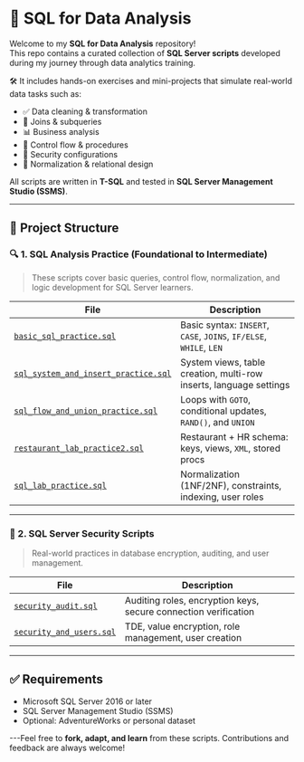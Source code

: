 # 🧠 SQL for Data Analysis

Welcome to my **SQL for Data Analysis** repository!  
This repo contains a curated collection of **SQL Server scripts** developed during my journey through data analytics training.

🛠️ It includes hands-on exercises and mini-projects that simulate real-world data tasks such as:

- ✅ Data cleaning & transformation  
- 🧩 Joins & subqueries  
- 📊 Business analysis  
- 🔁 Control flow & procedures  
- 🔐 Security configurations  
- 🧱 Normalization & relational design  

All scripts are written in **T-SQL** and tested in **SQL Server Management Studio (SSMS)**.

---

## 📁 Project Structure

### 🔍 1. SQL Analysis Practice (Foundational to Intermediate)

> These scripts cover basic queries, control flow, normalization, and logic development for SQL Server learners.

| File | Description |
|------|-------------|
| [`basic_sql_practice.sql`](./basic_practice/basic_sql_practice.sql) | Basic syntax: `INSERT`, `CASE`, `JOINS`, `IF/ELSE`, `WHILE`, `LEN` |
| [`sql_system_and_insert_practice.sql`](./basic_practice/sql_system_and_insert_practice.sql) | System views, table creation, multi-row inserts, language settings |
| [`sql_flow_and_union_practice.sql`](./basic_practice/sql_flow_and_union_practice.sql) | Loops with `GOTO`, conditional updates, `RAND()`, and `UNION` |
| [`restaurant_lab_practice2.sql`](./basic_practice/restaurant_lab_practice2.sql) | Restaurant + HR schema: keys, views, `XML`, stored procs |
| [`sql_lab_practice.sql`](./basic_practice/sql_lab_practice.sql) | Normalization (1NF/2NF), constraints, indexing, user roles |

---

### 🔐 2. SQL Server Security Scripts

> Real-world practices in database encryption, auditing, and user management.

| File | Description |
|------|-------------|
| [`security_audit.sql`](./sql/security_audit.sql) | Auditing roles, encryption keys, secure connection verification |
| [`security_and_users.sql`](./sql/security_and_users.sql) | TDE, value encryption, role management, user creation |

---

## ✅ Requirements

- Microsoft SQL Server 2016 or later  
- SQL Server Management Studio (SSMS)  
- Optional: AdventureWorks or personal dataset

---Feel free to **fork, adapt, and learn** from these scripts. Contributions and feedback are always welcome!
